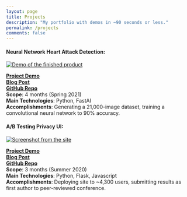 ```yaml
---
layout: page
title: Projects
description: "My portfolio with demos in ~90 seconds or less."
permalink: /projects
comments: false
---
```


#### Neural Network Heart Attack Detection: 

[![Demo of the finished product]({{site.baseurl}}/assets/images/heartnet1/preview.jpg)](https://www.youtube.com/watch?v=EqAU-FRu6C4)
  
**[Project Demo](https://www.youtube.com/watch?v=EqAU-FRu6C4)**  
**[Blog Post](https://oapostrophe.github.io/heartnet/)**  
**[GitHub Repo](https://github.com/oapostrophe/ab-testing-privacy-ui)**  
**Scope**: 4 months (Spring 2021)  
**Main Technologies**: Python, FastAI  
**Accomplishments**: Generating a 21,000-image dataset, training a convolutional neural network to 90% accuracy.  


#### A/B Testing Privacy UI:

[![Screenshot from the site]({{site.baseurl}}/assets/images/ccpa1/preview.png)](https://www.youtube.com/watch?v=270LdQcHkQ4)
 
**[Project Demo](https://www.youtube.com/watch?v=270LdQcHkQ4)**  
**[Blog Post](https://oapostrophe.github.io/ccpa-study/)**  
**[GitHub Repo](https://github.com/oapostrophe/ab-testing-privacy-ui)**  
**Scope**: 3 months (Summer 2020)  
**Main Technologies**: Python, Flask, Javascript  
**Accomplishments**: Deploying site to ~4,300 users, submitting results as first author to peer-reviewed conference.  
